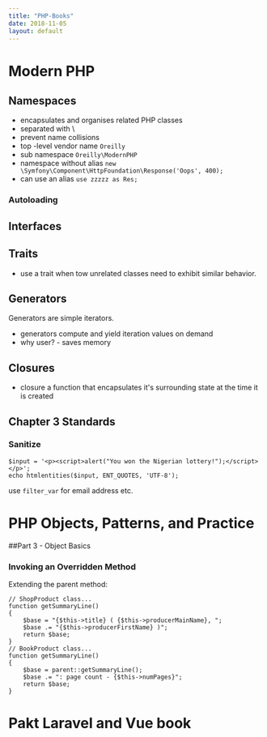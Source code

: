 ```yaml
---
title: "PHP-Books"
date: 2018-11-05
layout: default
---
```



# Modern PHP

## Namespaces
* encapsulates and organises related PHP classes
* separated with \
* prevent name collisions
* top -level vendor name ```Oreilly```
* sub namespace ```Oreilly\ModernPHP```
* namespace without alias ```new \Symfony\Component\HttpFoundation\Response('Oops', 400);```
* can use an alias ```use zzzzz as Res;```

### Autoloading

## Interfaces
## Traits
* use a trait when tow unrelated classes need to exhibit similar behavior.

## Generators
Generators are simple iterators.
* generators compute and yield iteration values on demand
* why user? - saves memory

## Closures
* closure a function that encapsulates it's surrounding state at the time it is created

## Chapter 3 Standards



### Sanitize
```
$input = '<p><script>alert("You won the Nigerian lottery!");</script></p>';
echo htmlentities($input, ENT_QUOTES, 'UTF-8');
```

use ```filter_var``` for email address etc.

# PHP Objects, Patterns, and Practice
##Part 3 - Object Basics

### Invoking an Overridden Method
Extending the parent method:

```
// ShopProduct class...
function getSummaryLine() 
{
    $base = "{$this->title} ( {$this->producerMainName}, ";
    $base .= "{$this->producerFirstName} )";
    return $base;
}
// BookProduct class...
function getSummaryLine() 
{
    $base = parent::getSummaryLine();
    $base .= ": page count - {$this->numPages}";
    return $base;
}

```






# Pakt Laravel and Vue book



